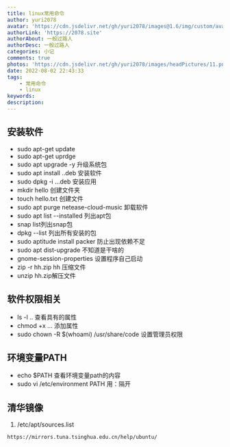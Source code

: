 ```yaml
---
title: linux常用命令
author: yuri2078
avatar: 'https://cdn.jsdelivr.net/gh/yuri2078/images@1.6/img/custom/avatar.jpg'
authorLink: 'https://2078.site'
authorAbout: 一般过路人
authorDesc: 一般过路人
categories: 小记
comments: true
photos: 'https://cdn.jsdelivr.net/gh/yuri2078/images/headPictures/11.png'
date: 2022-08-02 22:43:33
tags:
    - 常用命令
    - linux
keywords: 
description:
---
```


## 安装软件

+ sudo apt-get  update
+ sudo apt-get uprdge
+ sudo apt upgrade -y 升级系统包
+ sudo apt install ..deb 安装软件
+ sudo dpkg -i ...deb 安装应用
+ mkdir hello 创建文件夹
+ touch hello.txt 创建文件
+ sudo apt purge netease-cloud-music 卸载软件
+ sudo apt list --installed 列出apt包
+ snap list列出snap包
+ dpkg --list 列出所有安装的包
+ sudo aptitude install packer 防止出现依赖不足
+ sudo apt dist-upgrade 不知道是干啥的
+ gnome-session-properties  设置程序自己启动
+ zip -r hh.zip hh 压缩文件
+ unzip hh.zip解压文件

## 软件权限相关

+ ls -l .. 查看具有的属性
+ chmod +x ... 添加属性
+ sudo chown -R $(whoami) /usr/share/code 设置管理员权限

## 环境变量PATH

+ echo $PATH 查看环境变量path的内容
+ sudo vi /etc/environment PATH 用：隔开

## 清华镜像

1. /etc/apt/sources.list  

`https://mirrors.tuna.tsinghua.edu.cn/help/ubuntu/`
